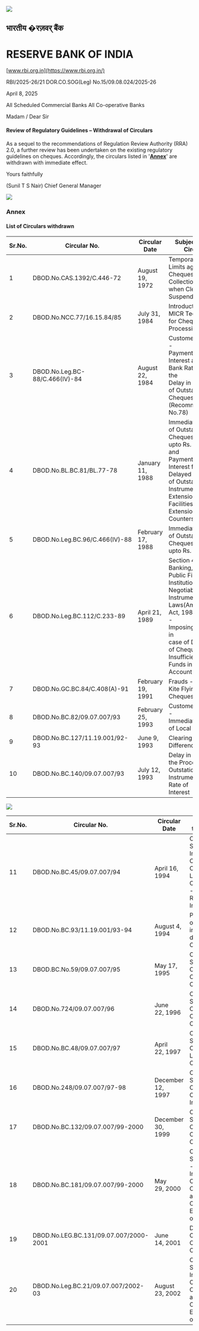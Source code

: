 ![](_page_0_Picture_0.jpeg)

## भारतीय �रज़वर् बैंक

# RESERVE BANK OF INDIA

[www.rbi.org.in](https://www.rbi.org.in/) 

RBI/2025-26/21 DOR.CO.SOG(Leg) No.15/09.08.024/2025-26

April 8, 2025

All Scheduled Commercial Banks All Co-operative Banks

Madam / Dear Sir

#### **Review of Regulatory Guidelines – Withdrawal of Circulars**

As a sequel to the recommendations of Regulation Review Authority (RRA) 2.0, a further review has been undertaken on the existing regulatory guidelines on cheques. Accordingly, the circulars listed in '**[Annex](#page-1-0)**' are withdrawn with immediate effect.

Yours faithfully

(Sunil T S Nair) Chief General Manager

<span id="page-1-0"></span>![](_page_1_Picture_0.jpeg)

### **Annex**

#### **List of Circulars withdrawn**

| Sr.No. | Circular No.                   | Circular Date        | Subject of the Circular                                                                                                                                                                                                  |
|--------|--------------------------------|----------------------|--------------------------------------------------------------------------------------------------------------------------------------------------------------------------------------------------------------------------|
| 1      | DBOD.No.CAS.1392/C.446-72      | August 19, 1972      | Temporary Credit Limits against Cheques Taken for Collection<br>when Clearing is Suspended                                                                                                                               |
| 2      | DBOD.No.NCC.77/16.15.84/85     | July 31, 1984        | Introduction of MICR Technology for Cheque Processing                                                                                                                                                                    |
| 3      | DBOD.No.Leg.BC-88/C.466(IV)-84 | August 22, 1984      | Customer Service -<br>Payment of Interest at Savings Bank Rate for<br>the<br>Delay in Collection of Outstation Cheques (Recommendation<br>No.78)                                                                         |
| 4      | DBOD.No.BL.BC.81/BL.77-78      | January 11, 1988     | Immediate Credit of Outstation Cheques<br>upto Rs. 2,500/-<br>and<br>Payment of Interest for Delayed Collection of Outstation<br>Instruments -<br>Extension of Facilities at Extension Counters                          |
| 5      | DBOD.No.Leg.BC.96/C.466(IV)-88 | February 17, 1988    | Immediate Credit of Outstation Cheques<br>upto Rs. 2,500/-                                                                                                                                                               |
| 6      | DBOD.No.Leg.BC.112/C.233-89    | April 21, 1989       | Section 4 of Banking,<br>Public Financial Institutions and Negotiable<br>Instruments Laws(Amendment) Act, 1988<br>-<br>Imposing Penalties in<br>case of Dishonour of Cheque for Insufficiency of Funds in the<br>Account |
| 7      | DBOD.No.GC.BC.84/C.408(A)-91   | February 19, 1991    | Frauds -<br>Kite Flying of Cheques                                                                                                                                                                                       |
| 8      | DBOD.No.BC.82/09.07.007/93     | February<br>25, 1993 | Customer Service -<br>Immediate Credit of Local Cheques                                                                                                                                                                  |
| 9      | DBOD.No.BC.127/11.19.001/92-93 | June 9, 1993         | Clearing Differences                                                                                                                                                                                                     |
| 10     | DBOD.No.BC.140/09.07.007/93    | July 12, 1993        | Delay in Crediting the Proceeds of Outstation Instruments -<br>Rate of<br>Interest                                                                                                                                       |

![](_page_2_Picture_0.jpeg)

| Sr.No. | Circular No.                               | Circular Date           | Subject of the Circular                                                                                  |
|--------|--------------------------------------------|-------------------------|----------------------------------------------------------------------------------------------------------|
| 11     | DBOD.No.BC.45/09.07.007/94                 | April 16, 1994          | Customer Service -<br>Immediate Credit of Outstation<br>Local Cheques<br>-<br>Rate of Interest           |
| 12     | DBOD.No.BC.93/11.19.001/93-94              | August 4, 1994          | Presentation of Cheques in the same day's MICR Clearing                                                  |
| 13     | DBOD.BC.No.59/09.07.007/95                 | May 17, 1995            | Customer Service -<br>Collection of Outstation Cheques                                                   |
| 14     | DBOD.No.724/09.07.007/96                   | June<br>22, 1996        | Customer Service -<br>Collection of Outstation Cheques                                                   |
| 15     | DBOD.No.BC.48/09.07.007/97                 | April<br>22, 1997       | Customer Service -<br>Collection of Local Cheques                                                        |
| 16     | DBOD.No.248/09.07.007/97-98                | December<br>12,<br>1997 | Customer Service -<br>Collection of Outstation Instruments                                               |
| 17     | DBOD.No.BC.132/09.07.007/99-2000           | December<br>30,<br>1999 | Customer Service -<br>Collection of Outstation Cheques                                                   |
| 18     | DBOD.No.BC.181/09.07.007/99-2000           | May<br>29, 2000         | Customer Service<br>-<br>Immediate Credit of Outstation and Local<br>Cheques -<br>Enhancement of Ceiling |
| 19     | DBOD.No.LEG.BC.131/09.07.007/2000-<br>2001 | June<br>14, 2001        | Delay in Collection of Outstation Cheques                                                                |
| 20     | DBOD.No.Leg.BC.21/09.07.007/2002-03        | August<br>23, 2002      | Customer Service -<br>Immediate Credit for Outstation and Local<br>Cheques -<br>Enhancement of Ceiling   |